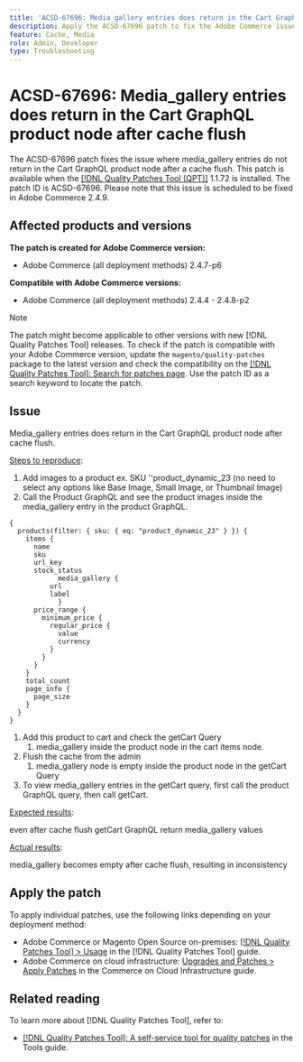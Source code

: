 ```yaml
---
title: 'ACSD-67696: Media_gallery entries does return in the Cart GraphQL product node after cache flush'
description: Apply the ACSD-67696 patch to fix the Adobe Commerce issue where media_gallery entries does return in the Cart GraphQL product node after cache flush.
feature: Cache, Media
role: Admin, Developer
type: Troubleshooting
---
```


# ACSD-67696: Media_gallery entries does return in the Cart GraphQL product node after cache flush

The ACSD-67696 patch fixes the issue where media_gallery entries do not return in the Cart GraphQL product node after a cache flush. This patch is available when the [[!DNL Quality Patches Tool (QPT)]](/help/tools/quality-patches-tool/quality-patches-tool-to-self-serve-quality-patches.md) 1.1.72 is installed. The patch ID is ACSD-67696. Please note that this issue is scheduled to be fixed in Adobe Commerce 2.4.9.

## Affected products and versions

**The patch is created for Adobe Commerce version:**

* Adobe Commerce (all deployment methods) 2.4.7-p6

**Compatible with Adobe Commerce versions:**

* Adobe Commerce (all deployment methods) 2.4.4 - 2.4.8-p2

>[!NOTE]
>
>The patch might become applicable to other versions with new [!DNL Quality Patches Tool] releases. To check if the patch is compatible with your Adobe Commerce version, update the `magento/quality-patches` package to the latest version and check the compatibility on the [[!DNL Quality Patches Tool]: Search for patches page](https://experienceleague.adobe.com/tools/commerce-quality-patches/index.html). Use the patch ID as a search keyword to locate the patch.

## Issue

Media_gallery entries does return in the Cart GraphQL product node after cache flush.

<u>Steps to reproduce</u>:

1. Add images to a product ex. SKU ''product_dynamic_23 (no need to select any options like Base Image, Small Image, or Thumbnail Image)
1. Call the Product GraphQL and see the product images inside the media_gallery entry in the product GraphQL.

```
{
  products(filter: { sku: { eq: "product_dynamic_23" } }) {
    items {
      name
      sku
      url_key
      stock_status
			media_gallery {
          url
          label
			}
      price_range {
        minimum_price {
          regular_price {
            value
            currency
          }
        }
      }
    }
    total_count
    page_info {
      page_size
    }
  }
}
```

1. Add this product to cart and check the getCart Query
    1. media_gallery inside the product node in the cart items node.
1. Flush the cache from the admin
    1. media_gallery node is empty inside the product node in the getCart Query
1. To view media_gallery entries in the getCart query, first call the product GraphQL query, then call getCart.

<u>Expected results</u>:

even after cache flush getCart GraphQL return media_gallery values

<u>Actual results</u>:

media_gallery becomes empty after cache flush, resulting in inconsistency
## Apply the patch

To apply individual patches, use the following links depending on your deployment method:

* Adobe Commerce or Magento Open Source on-premises: [[!DNL Quality Patches Tool] > Usage](/help/tools/quality-patches-tool/usage.md) in the [!DNL Quality Patches Tool] guide.
* Adobe Commerce on cloud infrastructure: [Upgrades and Patches > Apply Patches](https://experienceleague.adobe.com/docs/commerce-cloud-service/user-guide/develop/upgrade/apply-patches.html) in the Commerce on Cloud Infrastructure guide.

## Related reading

To learn more about [!DNL Quality Patches Tool], refer to:

* [[!DNL Quality Patches Tool]: A self-service tool for quality patches](/help/tools/quality-patches-tool/quality-patches-tool-to-self-serve-quality-patches.md) in the Tools guide.
